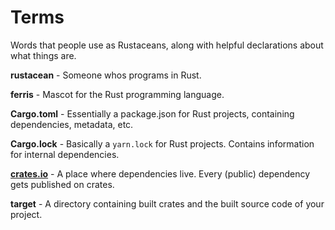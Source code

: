 # Terms

Words that people use as Rustaceans, along with helpful declarations about what things are.

**rustacean** - Someone whos programs in Rust.

**ferris** - Mascot for the Rust programming language.

**Cargo.toml** - Essentially a package.json for Rust projects, containing dependencies, metadata, etc.

**Cargo.lock** - Basically a `yarn.lock` for Rust projects. Contains information for internal dependencies.

**[crates.io](https://crates.io)** - A place where dependencies live. Every (public) dependency gets published on crates.

**target** - A directory containing built crates and the built source code of your project.

